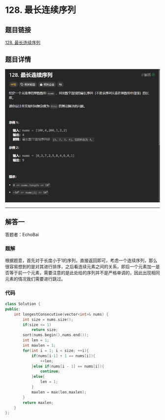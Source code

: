 # 128. 最长连续序列
## 题目链接  
[128. 最长连续序列](https://leetcode.cn/problems/longest-consecutive-sequence/description/?envType=study-plan-v2&envId=top-interview-150)
## 题目详情
![题目图片](Img/128.png)

***
## 解答一
答题者：EchoBai

### 题解
根据题意，首先对于长度小于1的序列，直接返回即可，考虑一个连续序列，那么很容易想到的是对其进行排序，之后看连续元素之间的关系，即后一个元素加一是否等于前一个元素，需要注意的是此处给的序列并不是严格单调的，因此出现相同元素的情况我们需要进行跳过。

### 代码
``` cpp
class Solution {
public:
    int longestConsecutive(vector<int>& nums) {
        int size = nums.size();
        if(size <= 1)
            return size;
        sort(nums.begin(),nums.end());
        int len = 1;
        int maxlen = 1;
        for(int i = 1; i < size; ++i){
            if(nums[i-1] + 1 == nums[i]){
                ++len;
            }else if(nums[i - 1] == nums[i]){
                continue;
            }else{
                len = 1;
            }
            maxlen = max(len,maxlen);
        }
        return maxlen;
    }
};
```